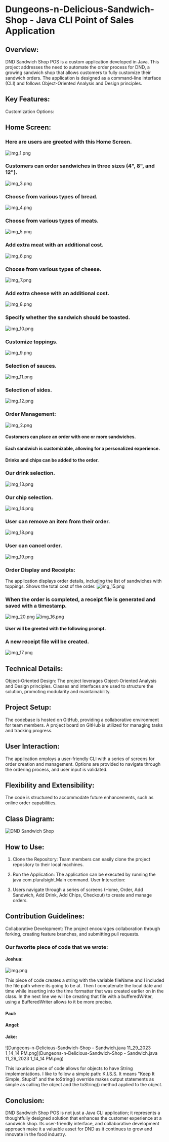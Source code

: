 # Dungeons-n-Delicious-Sandwich-Shop - Java CLI Point of Sales Application
## Overview:
DND Sandwich Shop POS is a custom application developed in Java. This project addresses the need to automate the order process for DND, a growing sandwich shop that allows customers to fully customize their sandwich orders. The application is designed as a command-line interface (CLI) and follows Object-Oriented Analysis and Design principles.

## Key Features:
Customization Options:
## Home Screen:
### Here are users are greeted with this Home Screen.
![img_1.png](img_1.png)

### Customers can order sandwiches in three sizes (4", 8", and 12").
![img_3.png](img_3.png)

### Choose from various types of bread.
![img_4.png](img_4.png)

### Choose from various types of meats.
![img_5.png](img_5.png)

### Add extra meat with an additional cost.
![img_6.png](img_6.png)

### Choose from various types of cheese.
![img_7.png](img_7.png)

### Add extra cheese with an additional cost.
![img_8.png](img_8.png)

### Specify whether the sandwich should be toasted.
![img_10.png](img_10.png)

### Customize toppings.
![img_9.png](img_9.png)

### Selection of sauces.
![img_11.png](img_11.png)

### Selection of sides.
![img_12.png](img_12.png)

### Order Management:
![img_2.png](img_2.png)

#### Customers can place an order with one or more sandwiches.
#### Each sandwich is customizable, allowing for a personalized experience.
#### Drinks and chips can be added to the order.

### Our drink selection.
![img_13.png](img_13.png)

### Our chip selection. 
![img_14.png](img_14.png)

### User can remove an item from their order.
![img_18.png](img_18.png)
### User can cancel order.
![img_19.png](img_19.png)
### Order Display and Receipts:
The application displays order details, including the list of sandwiches with toppings.
Shows the total cost of the order.
![img_15.png](img_15.png)
### When the order is completed, a receipt file is generated and saved with a timestamp.
![img_20.png](img_20.png)
![img_16.png](img_16.png)

#### User will be greeted with the following prompt.
### A new receipt file will be created.
![img_17.png](img_17.png)

## Technical Details:
Object-Oriented Design:
The project leverages Object-Oriented Analysis and Design principles.
Classes and interfaces are used to structure the solution, promoting modularity and maintainability.

## Project Setup:
The codebase is hosted on GitHub, providing a collaborative environment for team members.
A project board on GitHub is utilized for managing tasks and tracking progress.

## User Interaction:
The application employs a user-friendly CLI with a series of screens for order creation and management.
Options are provided to navigate through the ordering process, and user input is validated.

## Flexibility and Extensibility:
The code is structured to accommodate future enhancements, such as online order capabilities.

## Class Diagram:
![DND Sandwich Shop](https://github.com/Joshua722/Dungeons-n-Delicious-Sandwich-Shop/assets/14105717/db76a432-3261-4daf-847c-c9155c0d4a3f)

## How to Use:
1. Clone the Repository:
Team members can easily clone the project repository to their local machines.

2. Run the Application:
The application can be executed by running the java com.pluralsight.Main command.
User Interaction:

3. Users navigate through a series of screens (Home, Order, Add Sandwich, Add Drink, Add Chips, Checkout) to create and manage orders.

## Contribution Guidelines:
Collaborative Development:
The project encourages collaboration through forking, creating feature branches, and submitting pull requests.
### Our favorite piece of code that we wrote:
#### Joshua:
![img.png](img.png)

This piece of code creates a string with the variable fileName and I included the file path where its going to be at.
Then I concatenate the local date and time while inserting into the time formatter that was created earlier on in
the class. In the next line we will be creating that file with a bufferedWriter, using a BufferedWriter allows to it
be more precise.
#### Paul:

#### Angel: 

#### Jake:
![Dungeons-n-Delicious-Sandwich-Shop – Sandwich.java 11_29_2023 1_14_14 PM.png](Dungeons-n-Delicious-Sandwich-Shop - Sandwich.java 11_29_2023 1_14_14 PM.png)

This luxurious piece of code allows for objects to have String implementations. I like to follow a simple path: K.I.S.S.
It means "Keep It Simple, Stupid" and the toString() override makes output statements as simple as calling the object and
the toString() method applied to the object.
## Conclusion:
DND Sandwich Shop POS is not just a Java CLI application; it represents a thoughtfully designed solution that enhances the customer experience at a sandwich shop. Its user-friendly interface, and collaborative development approach make it a valuable asset for DND as it continues to grow and innovate in the food industry.
